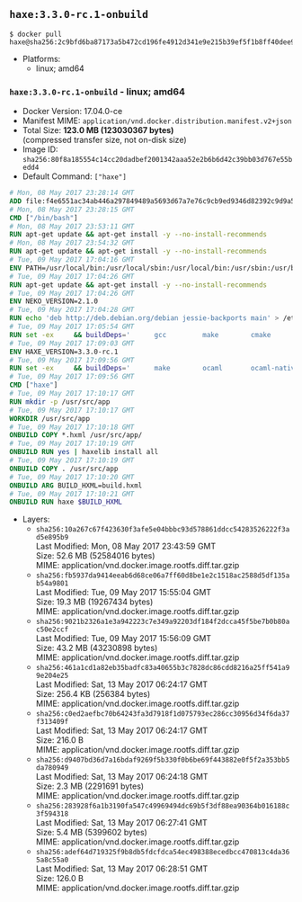 ## `haxe:3.3.0-rc.1-onbuild`

```console
$ docker pull haxe@sha256:2c9bfd6ba87173a5b472cd196fe4912d341e9e215b39ef5f1b8ff40dee9c4c08
```

-	Platforms:
	-	linux; amd64

### `haxe:3.3.0-rc.1-onbuild` - linux; amd64

-	Docker Version: 17.04.0-ce
-	Manifest MIME: `application/vnd.docker.distribution.manifest.v2+json`
-	Total Size: **123.0 MB (123030367 bytes)**  
	(compressed transfer size, not on-disk size)
-	Image ID: `sha256:80f8a185554c14cc20dadbef2001342aaa52e2b6b6d42c39bb03d767e55bedd4`
-	Default Command: `["haxe"]`

```dockerfile
# Mon, 08 May 2017 23:28:14 GMT
ADD file:f4e6551ac34ab446a297849489a5693d67a7e76c9cb9ed9346d82392c9d9a5fe in / 
# Mon, 08 May 2017 23:28:15 GMT
CMD ["/bin/bash"]
# Mon, 08 May 2017 23:53:11 GMT
RUN apt-get update && apt-get install -y --no-install-recommends 		ca-certificates 		curl 		wget 	&& rm -rf /var/lib/apt/lists/*
# Mon, 08 May 2017 23:54:32 GMT
RUN apt-get update && apt-get install -y --no-install-recommends 		bzr 		git 		mercurial 		openssh-client 		subversion 				procps 	&& rm -rf /var/lib/apt/lists/*
# Tue, 09 May 2017 17:04:16 GMT
ENV PATH=/usr/local/bin:/usr/local/sbin:/usr/local/bin:/usr/sbin:/usr/bin:/sbin:/bin
# Tue, 09 May 2017 17:04:26 GMT
RUN apt-get update && apt-get install -y --no-install-recommends 		libgc1c2 		zlib1g 		libpcre3 	&& rm -rf /var/lib/apt/lists/*
# Tue, 09 May 2017 17:04:26 GMT
ENV NEKO_VERSION=2.1.0
# Tue, 09 May 2017 17:04:28 GMT
RUN echo 'deb http://deb.debian.org/debian jessie-backports main' > /etc/apt/sources.list.d/jessie-backports.list
# Tue, 09 May 2017 17:05:54 GMT
RUN set -ex 	&& buildDeps=' 		gcc 		make 		cmake 		libgc-dev 		libssl-dev 		libpcre3-dev 		zlib1g-dev 		apache2-dev 		libmariadb-client-lgpl-dev-compat 		libsqlite3-dev 		libmbedtls-dev 		libgtk2.0-dev 	' 	&& apt-get update && apt-get install -y $buildDeps --no-install-recommends && rm -rf /var/lib/apt/lists/* 		&& wget -O neko.tar.gz "http://nekovm.org/media/neko-2.1.0-src.tar.gz" 	&& echo "0c93d5fe96240510e2d1975ae0caa9dd8eadf70d916a868684f66a099a4acf96 *neko.tar.gz" | sha256sum -c - 	&& mkdir -p /usr/src/neko 	&& tar -xC /usr/src/neko --strip-components=1 -f neko.tar.gz 	&& rm neko.tar.gz 	&& cd /usr/src/neko 	&& cmake -DRELOCATABLE=OFF . 	&& make 	&& make install 		&& apt-get purge -y --auto-remove $buildDeps 	&& rm -rf /usr/src/neko ~/.cache
# Tue, 09 May 2017 17:09:03 GMT
ENV HAXE_VERSION=3.3.0-rc.1
# Tue, 09 May 2017 17:09:56 GMT
RUN set -ex 	&& buildDeps=' 		make 		ocaml 		ocaml-native-compilers 		camlp4 		libxml-light-ocaml-dev 		ocaml-findlib 		zlib1g-dev 		libpcre3-dev 	' 	&& apt-get update && apt-get install -y $buildDeps --no-install-recommends && rm -rf /var/lib/apt/lists/* 		&& git clone --recursive --depth 1 --branch 3.3.0-rc1 "https://github.com/HaxeFoundation/haxe.git" /usr/src/haxe 	&& cd /usr/src/haxe 	&& make OCAMLOPT=ocamlopt.opt 	&& make install INSTALL_DIR=/usr/local 	&& cd / && haxelib setup /usr/local/lib/haxe/lib 		&& apt-get purge -y --auto-remove $buildDeps 	&& rm -rf /usr/src/haxe ~/.cache
# Tue, 09 May 2017 17:09:56 GMT
CMD ["haxe"]
# Tue, 09 May 2017 17:10:17 GMT
RUN mkdir -p /usr/src/app
# Tue, 09 May 2017 17:10:17 GMT
WORKDIR /usr/src/app
# Tue, 09 May 2017 17:10:18 GMT
ONBUILD COPY *.hxml /usr/src/app/
# Tue, 09 May 2017 17:10:19 GMT
ONBUILD RUN yes | haxelib install all
# Tue, 09 May 2017 17:10:19 GMT
ONBUILD COPY . /usr/src/app
# Tue, 09 May 2017 17:10:20 GMT
ONBUILD ARG BUILD_HXML=build.hxml
# Tue, 09 May 2017 17:10:21 GMT
ONBUILD RUN haxe $BUILD_HXML
```

-	Layers:
	-	`sha256:10a267c67f423630f3afe5e04bbbc93d578861ddcc54283526222f3ad5e895b9`  
		Last Modified: Mon, 08 May 2017 23:43:59 GMT  
		Size: 52.6 MB (52584016 bytes)  
		MIME: application/vnd.docker.image.rootfs.diff.tar.gzip
	-	`sha256:fb5937da9414eeab6d68ce06a7ff60d8be1e2c1518ac2588d5df135ab54a9801`  
		Last Modified: Tue, 09 May 2017 15:55:04 GMT  
		Size: 19.3 MB (19267434 bytes)  
		MIME: application/vnd.docker.image.rootfs.diff.tar.gzip
	-	`sha256:9021b2326a1e3a942223c7e349a92203df184f2dcca45f5be7b0b80ac50e2ccf`  
		Last Modified: Tue, 09 May 2017 15:56:09 GMT  
		Size: 43.2 MB (43230898 bytes)  
		MIME: application/vnd.docker.image.rootfs.diff.tar.gzip
	-	`sha256:461a1cd1a82eb35badfc83a40655b3c7828dc86cdd8216a25ff541a99e204e25`  
		Last Modified: Sat, 13 May 2017 06:24:17 GMT  
		Size: 256.4 KB (256384 bytes)  
		MIME: application/vnd.docker.image.rootfs.diff.tar.gzip
	-	`sha256:c0ed2aefbc70b64243fa3d7918f1d075793ec286cc30956d34f6da37f313409f`  
		Last Modified: Sat, 13 May 2017 06:24:17 GMT  
		Size: 216.0 B  
		MIME: application/vnd.docker.image.rootfs.diff.tar.gzip
	-	`sha256:d9407bd36d7a16bdaf9269f5b330f0b6be69f443882e0f5f2a353bb5da780949`  
		Last Modified: Sat, 13 May 2017 06:24:18 GMT  
		Size: 2.3 MB (2291691 bytes)  
		MIME: application/vnd.docker.image.rootfs.diff.tar.gzip
	-	`sha256:283928f6a1b3190fa547c49969494dc69b5f3df88ea90364b016188c3f594318`  
		Last Modified: Sat, 13 May 2017 06:27:41 GMT  
		Size: 5.4 MB (5399602 bytes)  
		MIME: application/vnd.docker.image.rootfs.diff.tar.gzip
	-	`sha256:adef64d719325f9b8db5fdcfdca54ec498388ecedbcc470813c4da365a8c55a0`  
		Last Modified: Sat, 13 May 2017 06:28:51 GMT  
		Size: 126.0 B  
		MIME: application/vnd.docker.image.rootfs.diff.tar.gzip
